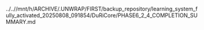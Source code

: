 ../..//mnt/h/ARCHIVE/.UNWRAP/FIRST/backup_repository/learning_system_fully_activated_20250808_091854/DuRiCore/PHASE6_2_4_COMPLETION_SUMMARY.md
